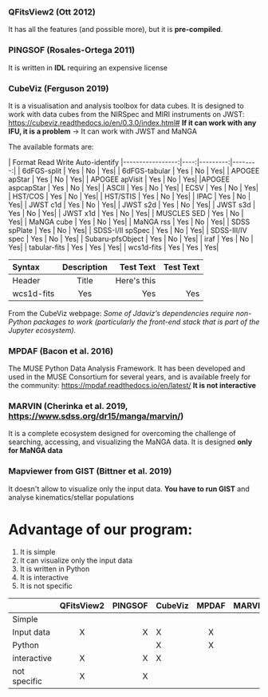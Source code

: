 ### QFitsView2 (Ott 2012)

It has all the features (and possible more), but it is **pre-compiled**.

### PINGSOF (Rosales-Ortega 2011)

It is written in **IDL** requiring an expensive license

### CubeViz (Ferguson 2019)

It is a visualisation and analysis toolbox for data cubes. It is designed to work with data cubes from the NIRSpec and MIRI instruments on JWST: https://cubeviz.readthedocs.io/en/0.3.0/index.html#
**If it can work with any IFU, it is a problem** -> It can work with JWST and MaNGA

The available formats are:

|      Format      Read Write Auto-identify
|-----------------:|----:|---------:|--------:|
|      6dFGS-split | Yes |   No     |      Yes|
|    6dFGS-tabular | Yes |   No     |      Yes|
|    APOGEE apStar | Yes |   No     |      Yes|
|   APOGEE apVisit | Yes |   No     |      Yes|
|APOGEE aspcapStar | Yes |   No     |      Yes|
|            ASCII | Yes |   No     |      Yes|
|             ECSV | Yes |   No     |      Yes|
|          HST/COS | Yes |   No     |      Yes|
|         HST/STIS | Yes |   No     |      Yes|
|             IPAC | Yes |   No     |      Yes|
|         JWST c1d | Yes |   No     |      Yes|
|         JWST s2d | Yes |   No     |      Yes|
|         JWST s3d | Yes |   No     |      Yes|
|         JWST x1d | Yes |   No     |      Yes|
|      MUSCLES SED | Yes |   No     |      Yes|
|       MaNGA cube | Yes |   No     |      Yes|
|        MaNGA rss | Yes |   No     |      Yes|
|     SDSS spPlate | Yes |   No     |      Yes|
| SDSS-I/II spSpec | Yes |   No     |      Yes|
| SDSS-III/IV spec | Yes |   No     |      Yes|
| Subaru-pfsObject | Yes |   No     |      Yes|
|             iraf | Yes |   No     |      Yes|
|     tabular-fits | Yes |  Yes     |      Yes|
|       wcs1d-fits | Yes |  Yes     |      Yes|

| Syntax      | Description | Test Text     | Test Text     |
| :---        |    :----:   |          ---: |          ---: |
| Header      | Title       | Here's this   |               |
|       wcs1d-fits | Yes |  Yes     |      Yes|

From the CubeViz webpage: *Some of Jdaviz’s dependencies require non-Python packages to work (particularly the front-end stack that is part of the Jupyter ecosystem).*

### MPDAF (Bacon et al. 2016)

The MUSE Python Data Analysis Framework. It has been developed and used in the MUSE Consortium for several years, and is available freely for the community: https://mpdaf.readthedocs.io/en/latest/
**It is not interactive**

### MARVIN (Cherinka et al. 2019, https://www.sdss.org/dr15/manga/marvin/)

It is a complete ecosystem designed for overcoming the challenge of searching, accessing, and visualizing the MaNGA data.  It is designed **only for MaNGA data**

### Mapviewer  from GIST (Bittner et al. 2019)

It doesn't allow to visualize only the input data. **You have to run GIST** and analyse kinematics/stellar populations



# Advantage of our program:

1. It is simple  
2. It can visualize only the input data
3. It is written in Python 
4. It is interactive 
5. It is not specific 



|              | QFitsView2 |   PINGSOF  |   CubeViz  |    MPDAF   |   MARVIN   |  Mapviewer |
|--------------|:----------:|-----------:|------------|:----------:|-----------:|-----------:|
| Simple       |            |            |            |            |            |            |
| Input data   |     X      |     X      |     X      |      X     |     X      |            |
| Python       |            |            |     X      |      X     |            |     X      |
| interactive  |     X      |     X      |     X      |            |     X      |     X      |
| not specific |     X      |     X      |            |            |            |     X      |



